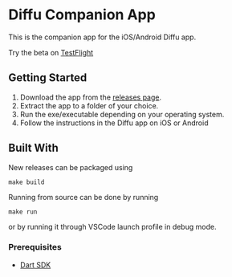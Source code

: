 # Diffu Companion App

This is the companion app for the iOS/Android Diffu app.

Try the beta on [TestFlight](https://testflight.apple.com/join/5yiFZ37Z)

## Getting Started

1. Download the app from the [releases page](https://github.com/vleeuwenmenno/ssdc_companion_api/releases).
2. Extract the app to a folder of your choice.
3. Run the exe/executable depending on your operating system.
4. Follow the instructions in the Diffu app on iOS or Android

## Built With

New releases can be packaged using
```
make build
```

Running from source can be done by running
```
make run
```

or by running it through VSCode launch profile in debug mode.

### Prerequisites

- [Dart SDK](https://dart.dev/)
